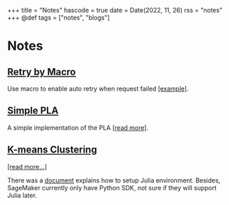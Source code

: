 +++
title = "Notes"
hascode = true
date = Date(2022, 11, 26)
rss = "notes"
+++
@def tags = ["notes", "blogs"]

# Notes

## [Retry by Macro](/pages/notes/retry_macro)
Use macro to enable auto retry when request failed [[example]](/pages/notes/retry_macro).

## [Simple PLA](/pages/notes/simple_pla)
A simple implementation of the PLA [[read more]](/pages/notes/simple_pla).

## [K-means Clustering](/pages/notes/k-means/)
[[read more...]](/pages/notes/k-means/)

There was a [document](https://d1.awsstatic.com/whitepapers/julia-on-sagemaker.pdf?did=wp_card&trk=wp_card) explains how to setup Julia environment. Besides, SageMaker currently only have Python SDK, not sure if they will support Julia later.